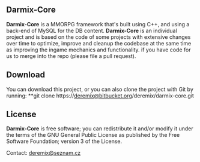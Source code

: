 Darmix-Core
-------
**Darmix-Core** is a MMORPG framework that's built using C++, and using a 
back-end of MySQL for the DB content. **Darmix-Core** is an individual project
and is based on the code of some projects with extensive changes over time 
to optimize, improve and cleanup the codebase at the same time as improving 
the ingame mechanics and functionality.
if you have code for us to merge into the repo (please file a pull request).

Download
-------
You can download this project, or you can also clone the project with Git 
by running: **git clone https://deremix@bitbucket.org/deremix/darmix-core.git

License
-------
**Darmix-Core** is free software; you can redistribute it and/or modify it 
under the terms of the GNU General Public License as published by the 
Free Software Foundation; version 3 of the License.

Contact: deremix@seznam.cz